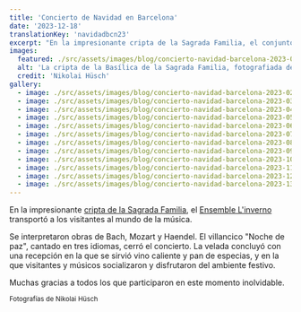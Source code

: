 ```yaml
---
title: 'Concierto de Navidad en Barcelona'
date: '2023-12-18'
translationKey: 'navidadbcn23'
excerpt: "En la impresionante cripta de la Sagrada Familia, el conjunto L'inverno transportó a los visitantes al mundo de la música."
images:
  featured: ./src/assets/images/blog/concierto-navidad-barcelona-2023-01.jpg
  alt: 'La cripta de la Basílica de la Sagrada Familia, fotografiada desde la zona de entrada, con todos los asientos llenos, poco antes de que comience el concierto'
  credit: 'Nikolai Hüsch'
gallery:
  - image: ./src/assets/images/blog/concierto-navidad-barcelona-2023-02.jpg
  - image: ./src/assets/images/blog/concierto-navidad-barcelona-2023-03.jpg
  - image: ./src/assets/images/blog/concierto-navidad-barcelona-2023-04.jpg
  - image: ./src/assets/images/blog/concierto-navidad-barcelona-2023-05.jpg
  - image: ./src/assets/images/blog/concierto-navidad-barcelona-2023-06.jpg
  - image: ./src/assets/images/blog/concierto-navidad-barcelona-2023-07.jpg
  - image: ./src/assets/images/blog/concierto-navidad-barcelona-2023-08.jpg
  - image: ./src/assets/images/blog/concierto-navidad-barcelona-2023-09.jpg
  - image: ./src/assets/images/blog/concierto-navidad-barcelona-2023-10.jpg
  - image: ./src/assets/images/blog/concierto-navidad-barcelona-2023-11.jpg
  - image: ./src/assets/images/blog/concierto-navidad-barcelona-2023-12.jpg
  - image: ./src/assets/images/blog/concierto-navidad-barcelona-2023-13.jpg
---
```


En la impresionante [cripta de la Sagrada Familia](/es/lugares/sagrada-familia-cripta/), el [Ensemble L'inverno](/es/artistas/ensemble-linverno/) transportó a los visitantes al mundo de la música.

Se interpretaron obras de Bach, Mozart y Haendel. El villancico "Noche de paz", cantado en tres idiomas, cerró el concierto. La velada concluyó con una recepción en la que se sirvió vino caliente y pan de especias, y en la que visitantes y músicos socializaron y disfrutaron del ambiente festivo.

Muchas gracias a todos los que participaron en este momento inolvidable.

<small>Fotografías de Nikolai Hüsch</small>
